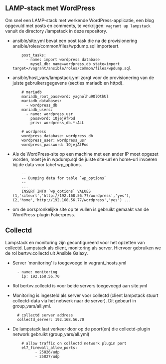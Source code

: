 ## LAMP-stack met WordPress

Om snel een LAMP-stack met werkende WordPress-applicatie, een blog opgevuld met posts en comments, te verkrijgen:
`vagrant up lampstack` vanuit de directory /lampstack in deze repository.

* ansible/site.yml bevat een post task die na de provisionering ansible/roles/common/files/wpdump.sql importeert.  

          post_tasks:
            - name: import wordpress database
              mysql_db: name=wordpress_db state=import target=/vagrant/ansible/roles/common/files/wpdump.sql

* ansible/host_vars/lampstack.yml zorgt voor de provisionering van de juiste gebruikersgegevens (secties mariadb en httpd).  

          # mariadb
          mariadb_root_password: yagnolhu9OlOthUl
          mariadb_databases:
            - wordpress_db
          mariadb_users:
            - name: wordpress_usr
              password: 1OjejAfPod
              priv: wordpress_db.*:ALL

          # wordpress
          wordpress_database: wordpress_db
          wordpress_user: wordpress_usr
          wordpress_password: 1OjejAfPod

* Als de WordPress-site op een machine met een ander IP moet opgezet worden, moet je in wpdump.sql de juiste site-url en home-url invoeren bij de data voor tabel wp_options.  

          --
          -- Dumping data for table `wp_options`
          --
          ...
          INSERT INTO `wp_options` VALUES (1,'siteurl','http://192.168.56.77/wordpress','yes'),(2,'home','http://192.168.56.77/wordpress','yes') ...

* om de oorspronkelijke site op te vullen is gebruikt gemaakt van de WordPress-plugin Fakerpress.

## Collectd

Lampstack en monitoring zijn geconfigureerd voor het opzetten van collectd. Lampstack als client, monitoring als server. Hiervoor gebruiken we de rol bertvv.collectd uit Ansible Galaxy.

* Server 'monitoring' is toegevoegd in vagrant_hosts.yml  

        - name: monitoring
          ip: 192.168.56.70

* Rol bertvv.collectd is voor beide servers toegevoegd aan site.yml

* Monitoring is ingesteld als server voor collectd (client lampstack stuurt collectd-data via het netwerk naar de server). Dit gebeurt in group_vars/all.yml.

        # collectd server address
        collectd_server: 192.168.56.70

* De lampstack laat verkeer door op de poort(en) die collectd-plugin network gebruikt (group_vars/all.yml)  

          # allow traffic on collectd network plugin port
          el7_firewall_allow_ports:
                - 25826/udp
                - 25827/udp
